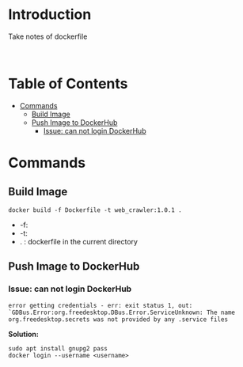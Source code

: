 <!-- omit in toc -->
# Introduction
Take notes of dockerfile

<br />

<!-- omit in toc -->
# Table of Contents
- [Commands](#commands)
  - [Build Image](#build-image)
  - [Push Image to DockerHub](#push-image-to-dockerhub)
    - [Issue: can not login DockerHub](#issue-can-not-login-dockerhub)


# Commands

## Build Image

    docker build -f Dockerfile -t web_crawler:1.0.1 .

 
  * -f:<br />
  * -t:  <br />
  * . : dockerfile in the current directory

## Push Image to DockerHub
### Issue: can not login DockerHub

    error getting credentials - err: exit status 1, out: `GDBus.Error:org.freedesktop.DBus.Error.ServiceUnknown: The name org.freedesktop.secrets was not provided by any .service files

**Solution:**

    sudo apt install gnupg2 pass
    docker login --username <username>
